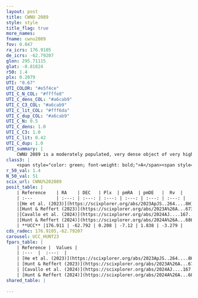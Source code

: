 ```yaml
---
layout: post
title: CWNU 2089
style: style
title_flag: true
more_names: 
fname: cwnu2089
fov: 0.047
ra_icrs: 176.9105
de_icrs: -62.79207
glon: 295.71115
glat: -0.81824
r50: 1.4
plx: 0.2079
UTI: "0.67"
UTI_COLOR: "#e5f4ce"
UTI_C_N_COL: "#ffffe8"
UTI_C_dens_COL: "#a6cab9"
UTI_C_C3_COL: "#a6cab9"
UTI_C_lit_COL: "#fff6da"
UTI_C_dup_COL: "#a6cab9"
UTI_C_N: 0.5
UTI_C_dens: 1.0
UTI_C_C3: 1.0
UTI_C_lit: 0.42
UTI_C_dup: 1.0
UTI_summary: |
    CWNU 2089 is a moderately populated, very dense object of very high C3 quality. It was recently reported in the literature.
class3: |
    <span style="color: green; font-weight: bold;">A</span><span style="color: green; font-weight: bold;">A</span>
r_50_val: 1.4
N_50_val: 51
scix_url: CWNU%202089
posit_table: |
    | Reference    | RA    | DEC   | Plx  | pmRA  | pmDE   |  Rv  |
    | :---         | :---: | :---: | :---: | :---: | :---: | :---: |
    |[He et al. (2023)](https://scixplorer.org/abs/2023ApJS..264....8H) | 176.886 | -62.788 | 0.233 | -7.117 | 1.839 | 4.53 |
    |[Hunt & Reffert (2023)](https://scixplorer.org/abs/2023A%26A...673A.114H) | 176.886 | -62.79 | 0.222 | -7.133 | 1.832 | -4.175 |
    |[Cavallo et al. (2024)](https://scixplorer.org/abs/2024AJ....167...12C) | 176.9 | -62.791 | 0.216 | -- | -- | -- |
    |[Hunt & Reffert (2024)](https://scixplorer.org/abs/2024A%26A...686A..42H) | 176.886 | -62.79 | 0.222 | -7.133 | 1.832 | -4.175 |
    | **UCC** |176.911 | -62.792 | 0.208 | -7.12 | 1.838 | -3.279 | 
cds_radec: 176.9105,-62.79207
carousel: UCC_HUNT23
fpars_table: |
    | Reference |  Values |
    | :---  |  :---:  |
    | [He et al. (2023)](https://scixplorer.org/abs/2023ApJS..264....8H) | `A0=4.7, m-M=13.1, logAge=8.35` |
    | [Hunt & Reffert (2023)](https://scixplorer.org/abs/2023A%26A...673A.114H) | `AV50=4.191, diffAV50=2.582, MOD50=13.168, logAge50=8.209` |
    | [Cavallo et al. (2024)](https://scixplorer.org/abs/2024AJ....167...12C) | `AV50=4.16, dMod50=12.96, logAge50=8.45, [Fe/H]50=0.04` |
    | [Hunt & Reffert (2024)](https://scixplorer.org/abs/2024A%26A...686A..42H) | `MassJ=2810.08` |
shared_table: |
    
---
```

